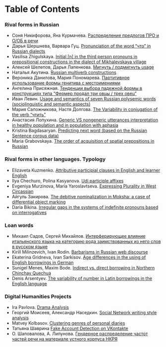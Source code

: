 # Table of Contents

### Rival forms in Russian 
* Соня Никифорова, Яна Курмачева. <a href="prepositions.nb.html">Распределение предлогов ПРО и О/ОБ в речи</a>
* Дарья Шершнева, Варвара Гуц. <a href="guts_shershneva_cho.html">Pronunciation of the word “что” in Russian dialects</a>
* Vasilisa Zhigulskaya. <a href="">Initial [n] in the third person pronouns in prepositional constructions in the dialect of Mikhalevskaya village</a>
* Алексей Шелепов, Дарья Лапенкова. <a href="">Мигнуть / подмигнуть usage</a>
* Наталья Акутина. <a href="">Russian multiverb constructions</a>
* Вероника Данилова, Мария Пономарева. <a href="">Партитивное использование формы генитива с местоимениями</a>
* Ангелина Присяжная. <a href="">Тенденции выбора падежной формы в конструкциях типа “Фермер продал три овцы / трех овец”</a>
* Иван Левин. <a href="">Usage and semantics of seven Russian polysemic words (sociolinguistic and semantic aspects)</a>
* Мария Сапожникова, Настя Долгова. <a href="">The Variability in conjugation of the verb “чтить”</a>
* Анастасия Лопухина. <a href="">Generic VS nongeneric utterances interpretation in healthy population and in population with aphasia</a>
* Kristina Bagdasaryan. <a href="">Predicting next word (based on the Russian Sentence corpus data)</a>
* Maria Grabovskaya. <a href="">The order of acquisition of spatial prepositions in Russian</a>

### Rival forms in other languages. Typology
* Elizaveta Kuzmenko. <a href="">Attributive participial clauses in English and learner English</a>
* Ilya Chechuro, Polina Kasyanova. <a href="">Udi participle affixes</a>
* Evgeniya Murzinova, Maria Yaroslavtseva. <a href="">Expressing Plurality in West Circassian</a>
* Айгуль Закирова. <a href="">The debitive nominalization in Moksha: a case of differential object marking</a>
* Daria Bikina. <a href="">Irregular gaps in the systems of indefinite pronouns based on interrogatives</a>

### Loan words
* Михаил Садов, Сергей Михайлов. <a href="">Интерферирующее влияние итальянского языка на категорию рода заимствованных из него слов в русском языке</a>
* Kirill Milinzevich, Ivan Rodin. <a href="">Barbarisms in Russian web discourse</a>
* Ekaterina Gridneva, Ivan Sarkisov. <a href="">Age differences in the using of English borrowings in German</a>
* Sunigel Menes, Maxim Bode. <a href="">Indirect vs. direct borrowing in Northern Chinchay Quechua</a>
* Denis Arsentyev. <a href="">The variability of number in Latin borrowings in the English language</a>

### Digital Humanities Projects
* Ira Pavlova. <a href="">Drama Analysis</a>
* Георгий Моисеев, Александр Наседкин. <a href="">Social Network writing style analysis</a>
* Matvey Kolbasov. <a href="">Clustering genres of personal diaries</a>
* Татьяна Шаврина <a href="">Fake Account Detection on VKontakte</a>
* О. Шаповалова, А. Липунова. <a href="">Гендерное распределение частот частей речи на материале устного корпуса НКРЯ</a>

